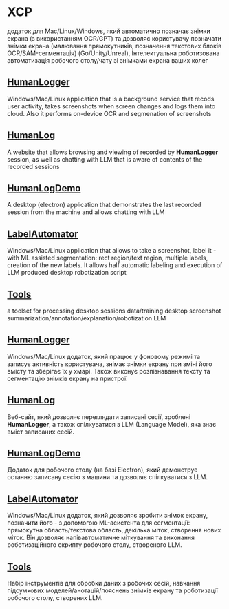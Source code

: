 # XCP
додаток для Mac/Linux/Windows, який автоматично позначає знімки екрана (з використанням OCR/GPT) та дозволяє користувачу позначати знімки екрана (малювання прямокутників, позначення текстових блоків OCR/SAM-сегментація) (Go/Unity/Unreal), Інтелектуальна роботизована автоматизація робочого столу/чату зі знімками екрана ваших колег

## [HumanLogger](https://github.com/Kyiv2023/XCP/tree/main/HumanLogger)   

Windows/Mac/Linux application that is a background service that recods user activity, takes screenshots when screen changes and logs them into cloud. Also it performs on-device OCR and segmenation of screenshots

## [HumanLog](https://github.com/Kyiv2023/XCP/tree/main/HumanLog)

A website that allows browsing and viewing of recorded by **HumanLogger** session, as well as chatting with LLM that is aware of contents of the recorded sessions

## [HumanLogDemo](https://github.com/Kyiv2023/XCP/tree/main/HumanLogDemo)

A desktop (electron) application that demonstrates the last recorded session from the  machine and allows chatting with LLM



## [LabelAutomator](https://github.com/Kyiv2023/XCP/tree/main/LabelAutomator)

Windows/Mac/Linux application that allows to take a screenshot, label it - with ML assisted segmentation: rect region/text region, multiple labels, creation of the new labels. It allows half automatic labeling and execution of LLM produced desktop robotization script



## [Tools](https://github.com/Kyiv2023/XCP/tree/main/Tools)

a toolset for processing desktop sessions data/training desktop screenshot summarization/annotation/explanation/robotization LLM



## [HumanLogger](https://github.com/Kyiv2023/XCP/tree/main/HumanLogger)   

Windows/Mac/Linux додаток, який працює у фоновому режимі та записує активність користувача, знімає знімки екрану при зміні його вмісту та зберігає їх у хмарі. Також виконує розпізнавання тексту та сегментацію знімків екрану на пристрої.

## [HumanLog](https://github.com/Kyiv2023/XCP/tree/main/HumanLog)

Веб-сайт, який дозволяє переглядати записані сесії, зроблені **HumanLogger**, а також спілкуватися з LLM (Language Model), яка знає вміст записаних сесій.

## [HumanLogDemo](https://github.com/Kyiv2023/XCP/tree/main/HumanLogDemo)

Додаток для робочого столу (на базі Electron), який демонструє останню записану сесію з машини та дозволяє спілкуватися з LLM.

## [LabelAutomator](https://github.com/Kyiv2023/XCP/tree/main/LabelAutomator)

Windows/Mac/Linux додаток, який дозволяє зробити знімок екрану, позначити його - з допомогою ML-асистента для сегментації: прямокутна область/текстова область, декілька міток, створення нових міток. Він дозволяє напівавтоматичне міткування та виконання роботизаційного скрипту робочого столу, створеного LLM.

## [Tools](https://github.com/Kyiv2023/XCP/tree/main/Tools)

Набір інструментів для обробки даних з робочих сесій, навчання підсумкових моделей/анотацій/пояснень знімків екрану та роботизації робочого столу, створених LLM.

